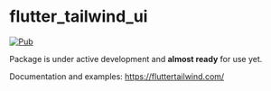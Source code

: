 # flutter_tailwind_ui

[![Pub](https://img.shields.io/pub/v/flutter_tailwind_ui.svg)](https://pub.dev/packages/flutter_tailwind_ui)

Package is under active development and **almost ready** for use yet.

Documentation and examples: https://fluttertailwind.com/
